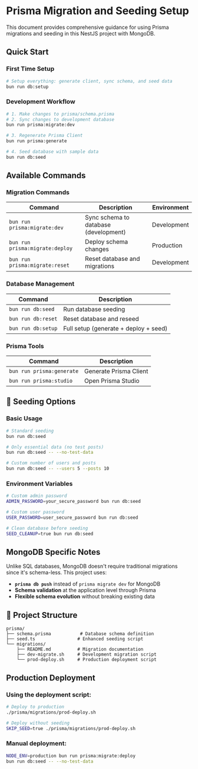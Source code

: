 # Prisma Migration and Seeding Setup

This document provides comprehensive guidance for using Prisma migrations and seeding in this NestJS project with MongoDB.

## Quick Start

### First Time Setup
```bash
# Setup everything: generate client, sync schema, and seed data
bun run db:setup
```

### Development Workflow
```bash
# 1. Make changes to prisma/schema.prisma
# 2. Sync changes to development database
bun run prisma:migrate:dev

# 3. Regenerate Prisma Client
bun run prisma:generate

# 4. Seed database with sample data
bun run db:seed
```

## Available Commands

### Migration Commands
| Command | Description | Environment |
|---------|-------------|-------------|
| `bun run prisma:migrate:dev` | Sync schema to database (development) | Development |
| `bun run prisma:migrate:deploy` | Deploy schema changes | Production |
| `bun run prisma:migrate:reset` | Reset database and migrations | Development |

### Database Management
| Command | Description |
|---------|-------------|
| `bun run db:seed` | Run database seeding |
| `bun run db:reset` | Reset database and reseed |
| `bun run db:setup` | Full setup (generate + deploy + seed) |

### Prisma Tools
| Command | Description |
|---------|-------------|
| `bun run prisma:generate` | Generate Prisma Client |
| `bun run prisma:studio` | Open Prisma Studio |

## 🌱 Seeding Options

### Basic Usage
```bash
# Standard seeding
bun run db:seed

# Only essential data (no test posts)
bun run db:seed -- --no-test-data

# Custom number of users and posts
bun run db:seed -- --users 5 --posts 10
```

### Environment Variables
```bash
# Custom admin password
ADMIN_PASSWORD=your_secure_password bun run db:seed

# Custom user password
USER_PASSWORD=user_secure_password bun run db:seed

# Clean database before seeding
SEED_CLEANUP=true bun run db:seed
```

## MongoDB Specific Notes

Unlike SQL databases, MongoDB doesn't require traditional migrations since it's schema-less. This project uses:

- **`prisma db push`** instead of `prisma migrate dev` for MongoDB
- **Schema validation** at the application level through Prisma
- **Flexible schema evolution** without breaking existing data

## 📁 Project Structure

```
prisma/
├── schema.prisma           # Database schema definition
├── seed.ts                # Enhanced seeding script
└── migrations/
    ├── README.md          # Migration documentation
    ├── dev-migrate.sh     # Development migration script
    └── prod-deploy.sh     # Production deployment script
```

## Production Deployment

### Using the deployment script:
```bash
# Deploy to production
./prisma/migrations/prod-deploy.sh

# Deploy without seeding
SKIP_SEED=true ./prisma/migrations/prod-deploy.sh
```

### Manual deployment:
```bash
NODE_ENV=production bun run prisma:migrate:deploy
bun run db:seed -- --no-test-data
```